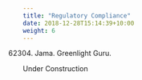 ```yaml
---
title: "Regulatory Compliance"
date: 2018-12-28T15:14:39+10:00
weight: 6
---
```


62304. Jama. Greenlight Guru.

Under Construction
